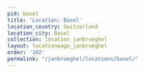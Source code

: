 ```yaml
---
pid: basel
title: 'Location: Basel'
location_country: Switzerland
location_city: Basel
collection: location_janbrueghel
layout: locationpage_janbrueghel
order: '102'
permalink: "/janbrueghel/locations/basel/"
---
```

